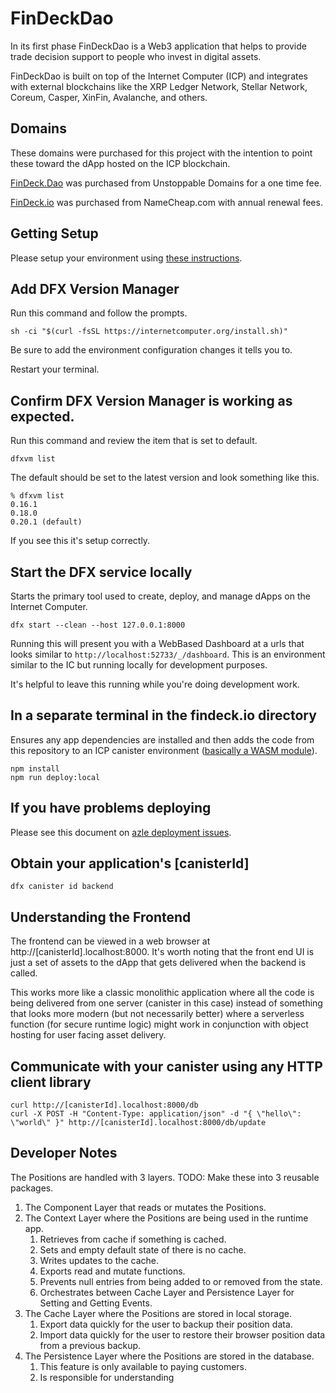 # FinDeckDao

In its first phase FinDeckDao is a Web3 application that helps to provide trade
decision support to people who invest in digital assets.

FinDeckDao is built on top of the Internet Computer (ICP) and integrates with
external blockchains like the XRP Ledger Network, Stellar Network, Coreum,
Casper, XinFin, Avalanche, and others.

## Domains

These domains were purchased for this project with the intention to point these
toward the dApp hosted on the ICP blockchain.

[FinDeck.Dao](https://ud.me/findeck.dao) was purchased from Unstoppable Domains
for a one time fee.

[FinDeck.io](https://findeck.io) was purchased from NameCheap.com with annual
renewal fees.

## Getting Setup

Please setup your environment using
[these instructions](https://demergent-labs.github.io/azle/get_started.html).

## Add DFX Version Manager

Run this command and follow the prompts.

```
sh -ci "$(curl -fsSL https://internetcomputer.org/install.sh)"
```

Be sure to add the environment configuration changes it tells you to.

Restart your terminal.

## Confirm DFX Version Manager is working as expected.

Run this command and review the item that is set to default.

```
dfxvm list
```

The default should be set to the latest version and look something like this.

```
% dfxvm list
0.16.1
0.18.0
0.20.1 (default)
```

If you see this it's setup correctly.

## Start the DFX service locally

Starts the primary tool used to create, deploy, and manage dApps on the Internet
Computer.

```
dfx start --clean --host 127.0.0.1:8000
```

Running this will present you with a WebBased Dashboard at a urls that looks
similar to `http://localhost:52733/_/dashboard`. This is an environment similar
to the IC but running locally for development purposes.

It's helpful to leave this running while you're doing development work.

## In a separate terminal in the findeck.io directory

Ensures any app dependencies are installed and then adds the code from this
repository to an ICP canister environment
([basically a WASM module](https://internetcomputer.org/docs/current/concepts/canisters-code)).

```
npm install
npm run deploy:local
```

## If you have problems deploying

Please see this document on
[azle deployment issues](https://demergent-labs.github.io/azle/deployment.html#common-deployment-issues).

## Obtain your application's [canisterId]

```
dfx canister id backend
```

## Understanding the Frontend

The frontend can be viewed in a web browser at
http://[canisterId].localhost:8000. It's worth noting that the front end UI is
just a set of assets to the dApp that gets delivered when the backend is called.

This works more like a classic monolithic application where all the code is
being delivered from one server (canister in this case) instead of something
that looks more modern (but not necessarily better) where a serverless function
(for secure runtime logic) might work in conjunction with object hosting for
user facing asset delivery.

## Communicate with your canister using any HTTP client library

```
curl http://[canisterId].localhost:8000/db
curl -X POST -H "Content-Type: application/json" -d "{ \"hello\": \"world\" }" http://[canisterId].localhost:8000/db/update
```

## Developer Notes

The Positions are handled with 3 layers. TODO: Make these into 3 reusable
packages.

1. The Component Layer that reads or mutates the Positions.
2. The Context Layer where the Positions are being used in the runtime app.
   1. Retrieves from cache if something is cached.
   2. Sets and empty default state of there is no cache.
   3. Writes updates to the cache.
   4. Exports read and mutate functions.
   5. Prevents null entries from being added to or removed from the state.
   6. Orchestrates between Cache Layer and Persistence Layer for Setting and
      Getting Events.
3. The Cache Layer where the Positions are stored in local storage.
   1. Export data quickly for the user to backup their position data.
   2. Import data quickly for the user to restore their browser position data
      from a previous backup.
4. The Persistence Layer where the Positions are stored in the database.
   1. This feature is only available to paying customers.
   2. Is responsible for understanding
